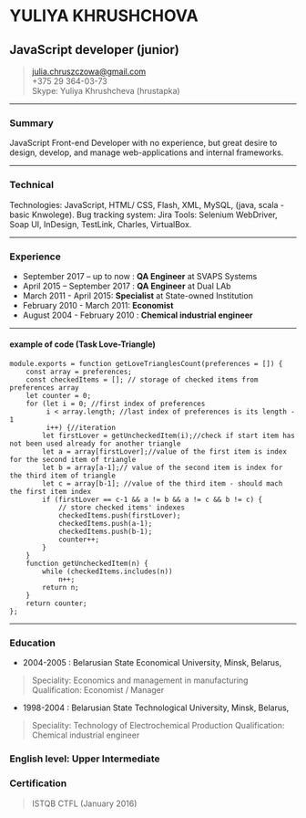 # YULIYA KHRUSHCHOVA
## JavaScript developer (junior)
> [julia.chruszczowa@gmail.com](mailto:julia.chruszczowa@gmail.com)  
> +375 29 364-03-73  
> Skype: Yuliya Khrushcheva (hrustapka)  

--------
### Summary
JavaScript Front-end Developer with no experience, but great desire to design, develop, and manage web-applications and internal frameworks. 

------
### Technical
Technologies: JavaScript, HTML/ CSS, Flash, XML, MySQL, (java, scala - basic Knwolege). 
Bug tracking system: Jira 
Tools: Selenium WebDriver, Soap UI,  InDesign, TestLink, Charles, VirtualBox. 

------
### Experience

* September 2017 – up to now :  **QA Engineer** at SVAPS Systems
* April 2015 – September 2017 : **QA Engineer** at  Dual LAb 
* March 2011 - April 2015: **Specialist** at State-owned Institution
* February 2010 - March 2011: **Economist**
* August 2004 - February 2010 : **Chemical industrial engineer**  

------
#### example of code (Task Love-Triangle)
```
module.exports = function getLoveTrianglesCount(preferences = []) {
    const array = preferences;
    const checkedItems = []; // storage of checked items from preferences array
    let counter = 0;
    for (let i = 0; //first index of preferences
         i < array.length; //last index of preferences is its length - 1
         i++) {//iteration
        let firstLover = getUncheckedItem(i);//check if start item has not been used already for another triangle
        let a = array[firstLover];//value of the first item is index for the second item of triangle
        let b = array[a-1];// value of the second item is index for the third item of triangle
        let c = array[b-1]; //value of the third item - should mach the first item index
        if (firstLover == c-1 && a != b && a != c && b != c) {
            // store checked items' indexes
            checkedItems.push(firstLover);
            checkedItems.push(a-1);
            checkedItems.push(b-1);
            counter++;
        }
    }
    function getUncheckedItem(n) {
        while (checkedItems.includes(n))
            n++;
        return n;
    }
    return counter;
};
```
-----

### Education
* 2004-2005 : Belarusian State Economical University, Minsk, Belarus, 
> Speciality: Economics and management in manufacturing 
> Qualification: Economist / Manager 
* 1998-2004 : Belarusian State Technological University, Minsk, Belarus, 
> Speciality: Technology of Electrochemical Production 
> Qualification: Chemical industrial engineer 

### English level:  Upper Intermediate
### Certification 
> ISTQB CTFL (January 2016)
